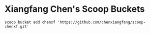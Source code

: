 # Xiangfang Chen's Scoop Buckets

`scoop bucket add chenxf 'https://github.com/chenxiangfang/scoop-chenxf.git'`
